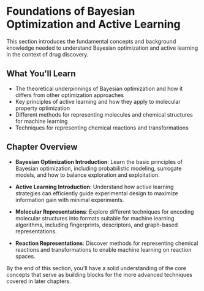 # Foundations of Bayesian Optimization and Active Learning

This section introduces the fundamental concepts and background knowledge needed to understand Bayesian optimization and active learning in the context of drug discovery.

## What You'll Learn

- The theoretical underpinnings of Bayesian optimization and how it differs from other optimization approaches
- Key principles of active learning and how they apply to molecular property optimization
- Different methods for representing molecules and chemical structures for machine learning
- Techniques for representing chemical reactions and transformations

## Chapter Overview

- **Bayesian Optimization Introduction**: Learn the basic principles of Bayesian optimization, including probabilistic modeling, surrogate models, and how to balance exploration and exploitation.

- **Active Learning Introduction**: Understand how active learning strategies can efficiently guide experimental design to maximize information gain with minimal experiments.

- **Molecular Representations**: Explore different techniques for encoding molecular structures into formats suitable for machine learning algorithms, including fingerprints, descriptors, and graph-based representations.

- **Reaction Representations**: Discover methods for representing chemical reactions and transformations to enable machine learning on reaction spaces.

By the end of this section, you'll have a solid understanding of the core concepts that serve as building blocks for the more advanced techniques covered in later chapters.